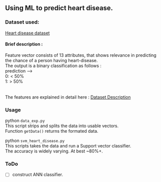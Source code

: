 ## Using ML to predict heart disease.

### Dataset used:
[Heart disease dataset](http://archive.ics.uci.edu/ml/datasets/heart+disease)     
#### Brief description :     
Feature vector consists of 13 attributes, that shows relevance in predicting the
chance of a person having heart-disease.     
The output is a binary classification as follows :       
prediction -->      
0: < 50%     
1: > 50%   
<br />     
The features are explained in detail here : [Dataset Description](http://archive.ics.uci.edu/ml/machine-learning-databases/heart-disease/heart-disease.names)        

### Usage
python `data_exp.py`     
This script strips and splits the data into usable vectors.    
Function `getData()` returns the formated data.     

python `svm_heart_disease.py`     
This scripts takes the data and run a Support vector classifier.    
The accuracy is widely varying. At best ~80%+.    

### ToDo
- [ ] construct ANN classifier.
